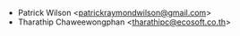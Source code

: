 - Patrick Wilson \<<patrickraymondwilson@gmail.com>\>
- Tharathip Chaweewongphan \<<tharathipc@ecosoft.co.th>\>
